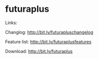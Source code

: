 futuraplus
==========
Links:

Changlog: http://bit.ly/futurapluschangelog

Feature list: http://bit.ly/futuraplusfeatures

Download: http://bit.ly/futuraplus
